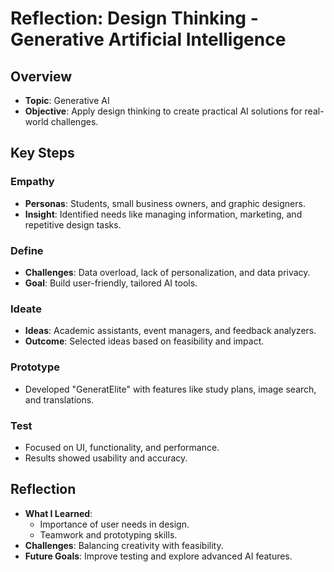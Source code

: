 # Reflection: Design Thinking - Generative Artificial Intelligence

## Overview
- **Topic**: Generative AI
- **Objective**: Apply design thinking to create practical AI solutions for real-world challenges.

## Key Steps

### Empathy
- **Personas**: Students, small business owners, and graphic designers.
- **Insight**: Identified needs like managing information, marketing, and repetitive design tasks.

### Define
- **Challenges**: Data overload, lack of personalization, and data privacy.
- **Goal**: Build user-friendly, tailored AI tools.

### Ideate
- **Ideas**: Academic assistants, event managers, and feedback analyzers.
- **Outcome**: Selected ideas based on feasibility and impact.

### Prototype
- Developed "GeneratElite" with features like study plans, image search, and translations.

### Test
- Focused on UI, functionality, and performance.
- Results showed usability and accuracy.

## Reflection
- **What I Learned**:
  - Importance of user needs in design.
  - Teamwork and prototyping skills.
- **Challenges**: Balancing creativity with feasibility.
- **Future Goals**: Improve testing and explore advanced AI features.
